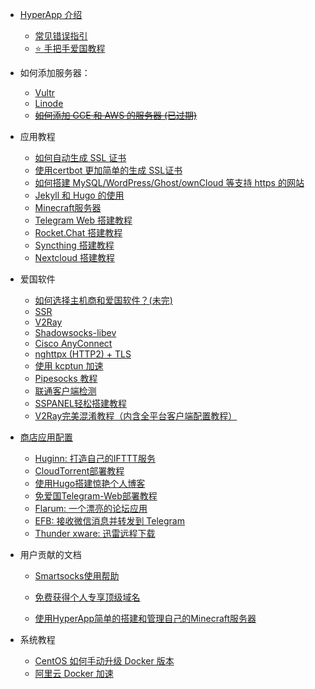 * [HyperApp 介绍](README.md)
    * [常见错误指引](faq.md)
    * [⭐️ 手把手爱国教程](proxy/get-started.md)
* 如何添加服务器：
    * [Vultr](vendors.md#vultr)
    * [Linode](vendors.md#linode)
    * [~~如何添加 GCE 和 AWS 的服务器 (已过期)~~](Add-Sever-Cloud.md)
* 应用教程
    * [如何自动生成 SSL 证书](SSL.md)
    * [使用certbot 更加简单的生成 SSL证书](developer/certbot.md)
    * [如何搭建 MySQL/WordPress/Ghost/ownCloud 等支持 https 的网站](Get-Started.md)
    * [Jekyll 和 Hugo 的使用](static-site.md)
    * [Minecraft服务器](RD_MinecraftServerBuilding.md)
    * [Telegram Web 搭建教程](telegram-web.md)
    * [Rocket.Chat 搭建教程](rocket-chat.md)
    * [Syncthing 搭建教程](syncthing.md)
    * [Nextcloud 搭建教程](nextcloud.md)
* 爱国软件
    * [如何选择主机商和爱国软件？(未完)](GFW.md)
    * [SSR](SSR.md)
    * [V2Ray](V2Ray.md)
    * [Shadowsocks-libev](ss-libev.md)
    * [Cisco AnyConnect](ocserv.md)
    * [nghttpx (HTTP2) + TLS](nghttpx.md)
    * [使用 kcptun 加速](kcptun.md)
    * [Pipesocks 教程](Pipesocks.md)
    * [联通客户端检测](proxy/unicom.md)
    * [SSPANEL轻松搭建教程](./zh/panel.md)
    * [V2Ray完美混淆教程（内含全平台客户端配置教程）](./zh/V2ray+Websocket.md)
* [商店应用配置](./zh/Apps.md)
    - [Huginn: 打造自己的IFTTT服务](./zh/Apps.md#huginn)
    - [CloudTorrent部署教程](./zh/Bt.md)
    - [使用Hugo搭建惊艳个人博客](./zh/Hugo.md)
    - [免爱国Telegram-Web部署教程](./zh/telegram.md)
    - [Flarum: 一个漂亮的论坛应用](./zh/Apps.md#flarum)
    - [EFB: 接收微信消息并转发到 Telegram](./zh/Apps.md#efb)    
    - [Thunder xware: 迅雷远程下载](./zh/Apps.md#thunder-xware)
* 用户贡献的文档
   - [Smartsocks使用帮助](./zh/Smartsocks-help.md)

   - [免费获得个人专享顶级域名](./zh/Get-Domain.md)

   - [使用HyperApp简单的搭建和管理自己的Minecraft服务器](./zh/RD_MinecraftServerBuilding.md)
* 系统教程

   * [CentOS 如何手动升级 Docker 版本](centos-upgrade-docker.md)
   * [阿里云 Docker 加速](Aliyun-docker.md)


